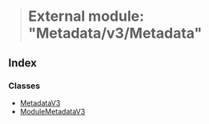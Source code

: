 > # External module: "Metadata/v3/Metadata"

## Index

### Classes

* [MetadataV3](../classes/_metadata_v3_metadata_.metadatav3.md)
* [ModuleMetadataV3](../classes/_metadata_v3_metadata_.modulemetadatav3.md)